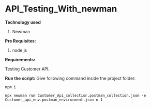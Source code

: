 # API_Testing_With_newman
**Technology used**
1. Newman 

**Pre Requisites:**
1. node.js

**Requirements:**

Testing Customer API.

**Run the script:**
Give following command inside the project folder:
~~~
npm i 

npx newman run Customer_Api_collection.postman_collection.json -e Customer_api_env.postman_environment.json n 1

~~~

